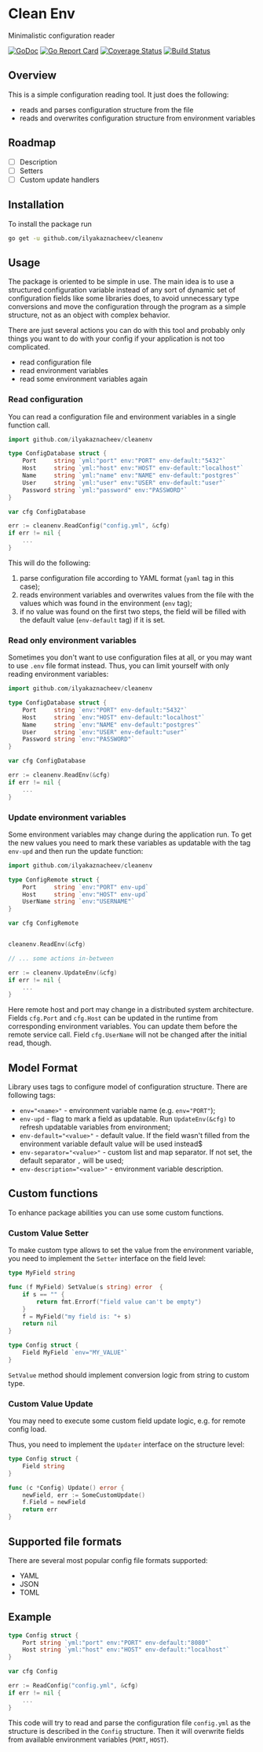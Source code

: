 # Clean Env

Minimalistic configuration reader

[![GoDoc](https://godoc.org/github.com/ilyakaznacheev/cleanenv?status.svg)](https://godoc.org/github.com/ilyakaznacheev/cleanenv)
[![Go Report Card](https://goreportcard.com/badge/github.com/ilyakaznacheev/cleanenv)](https://goreportcard.com/report/github.com/ilyakaznacheev/cleanenv)
[![Coverage Status](https://codecov.io/github/ilyakaznacheev/cleanenv/coverage.svg?branch=master)](https://codecov.io/gh/ilyakaznacheev/cleanenv)
[![Build Status](https://travis-ci.org/ilyakaznacheev/cleanenv.svg?branch=master)](https://travis-ci.org/ilyakaznacheev/cleanenv)

## Overview

This is a simple configuration reading tool. It just does the following:

- reads and parses configuration structure from the file
- reads and overwrites configuration structure from environment variables

## Roadmap

- [ ] Description
- [ ] Setters
- [ ] Custom update handlers

## Installation

To install the package run

```bash
go get -u github.com/ilyakaznacheev/cleanenv
```

## Usage

The package is oriented to be simple in use.
The main idea is to use a structured configuration variable instead of any sort of dynamic set of configuration fields like some libraries does, to avoid unnecessary type conversions and move the configuration through the program as a simple structure, not as an object with complex behavior.

There are just several actions you can do with this tool and probably only things you want to do with your config if your application is not too complicated.

- read configuration file
- read environment variables
- read some environment variables again

### Read configuration

You can read a configuration file and environment variables in a single function call.

```go
import github.com/ilyakaznacheev/cleanenv

type ConfigDatabase struct {
	Port     string `yml:"port" env:"PORT" env-default:"5432"`
	Host     string `yml:"host" env:"HOST" env-default:"localhost"`
	Name     string `yml:"name" env:"NAME" env-default:"postgres"`
	User     string `yml:"user" env:"USER" env-default:"user"`
	Password string `yml:"password" env:"PASSWORD"`
}

var cfg ConfigDatabase

err := cleanenv.ReadConfig("config.yml", &cfg)
if err != nil {
    ...
}
```

This will do the following:

1. parse configuration file according to YAML format (`yaml` tag in this case);
1. reads environment variables and overwrites values from the file with the values which was found in the environment (`env` tag);
1. if no value was found on the first two steps, the field will be filled with the default value (`env-default` tag) if it is set.

### Read only environment variables

Sometimes you don't want to use configuration files at all, or you may want to use `.env` file format instead. Thus, you can limit yourself with only reading environment variables:

```go 
import github.com/ilyakaznacheev/cleanenv

type ConfigDatabase struct {
	Port     string `env:"PORT" env-default:"5432"`
	Host     string `env:"HOST" env-default:"localhost"`
	Name     string `env:"NAME" env-default:"postgres"`
	User     string `env:"USER" env-default:"user"`
	Password string `env:"PASSWORD"`
}

var cfg ConfigDatabase

err := cleanenv.ReadEnv(&cfg)
if err != nil {
    ...
}
```

### Update environment variables

Some environment variables may change during the application run. To get the new values you need to mark these variables as updatable with the tag `env-upd` and then run the update function:

```go 
import github.com/ilyakaznacheev/cleanenv

type ConfigRemote struct {
	Port     string `env:"PORT" env-upd`
    Host     string `env:"HOST" env-upd`
    UserName string `env:"USERNAME"`
}

var cfg ConfigRemote


cleanenv.ReadEnv(&cfg)

// ... some actions in-between

err := cleanenv.UpdateEnv(&cfg)
if err != nil {
    ...
}
```

Here remote host and port may change in a distributed system architecture. Fields `cfg.Port` and `cfg.Host` can be updated in the runtime from corresponding environment variables. You can update them before the remote service call. Field `cfg.UserName` will not be changed after the initial read, though.

## Model Format

Library uses tags to configure model of configuration structure. There are following tags:

- `env="<name>"` - environment variable name (e.g. `env="PORT"`);
- `env-upd` - flag to mark a field as updatable. Run `UpdateEnv(&cfg)` to refresh updatable variables from environment;
- `env-default="<value>"` - default value. If the field wasn't filled from the environment variable default value will be used instead$
- `env-separator="<value>"` - custom list and map separator. If not set, the default separator `,` will be used;
- `env-description="<value>"` - environment variable description.

## Custom functions

To enhance package abilities you can use some custom functions.

### Custom Value Setter

To make custom type allows to set the value from the environment variable, you need to implement the `Setter` interface on the field level:

```go
type MyField string

func (f MyField) SetValue(s string) error  {
	if s == "" {
		return fmt.Errorf("field value can't be empty")
	}
	f = MyField("my field is: "+ s)
	return nil
}

type Config struct {
    Field MyField `env="MY_VALUE"`
}
```

`SetValue` method should implement conversion logic from string to custom type.

### Custom Value Update

You may need to execute some custom field update logic, e.g. for remote config load.

Thus, you need to implement the `Updater` interface on the structure level:

```go
type Config struct {
	Field string
}

func (c *Config) Update() error {
    newField, err := SomeCustomUpdate()
    f.Field = newField
	return err
}
```

## Supported file formats

There are several most popular config file formats supported:

- YAML
- JSON
- TOML

## Example

```go
type Config struct {
	Port string `yml:"port" env:"PORT" env-default:"8080"`
	Host string `yml:"host" env:"HOST" env-default:"localhost"`
}

var cfg Config

err := ReadConfig("config.yml", &cfg)
if err != nil {
    ...
}
```

This code will try to read and parse the configuration file `config.yml` as the structure is described in the `Config` structure. Then it will overwrite fields from available environment variables (`PORT`, `HOST`).
